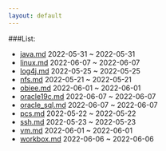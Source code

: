 ```yaml
---
layout: default
---
```


###List:
- [java.md](java.md) 2022-05-31 ~ 2022-05-31
- [linux.md](linux.md) 2022-06-07 ~ 2022-06-07
- [log4j.md](log4j.md) 2022-05-25 ~ 2022-05-25
- [nfs.md](nfs.md) 2022-05-21 ~ 2022-05-21
- [obiee.md](obiee.md) 2022-06-01 ~ 2022-06-01
- [oracle19c.md](oracle19c.md) 2022-06-07 ~ 2022-06-07
- [oracle_sql.md](oracle_sql.md) 2022-06-07 ~ 2022-06-07
- [pcs.md](pcs.md) 2022-05-22 ~ 2022-05-22
- [ssh.md](ssh.md) 2022-05-23 ~ 2022-05-23
- [vm.md](vm.md) 2022-06-01 ~ 2022-06-01
- [workbox.md](workbox.md) 2022-06-06 ~ 2022-06-06
